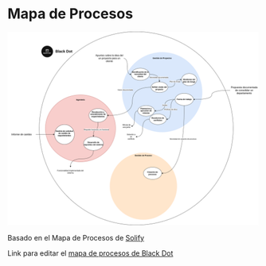 # Mapa de Procesos

![Mapa de Procesos](https://raw.githubusercontent.com/Black-Dot-2024/docs/main/static/img/Mapa%20de%20Procesos.png)

Basado en el Mapa de Procesos de [Solify](https://github.com/Solify-IT/docs/wiki)

Link para editar el [mapa de procesos de Black Dot](https://drive.google.com/file/d/1gMCt5ICeuNrQZRTbwLZbVu27HcoR0h3U/view?usp=sharing)
